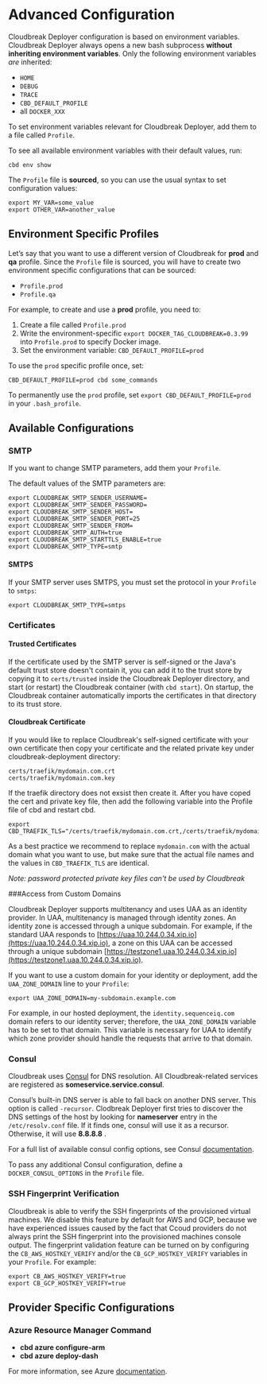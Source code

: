 # Advanced Configuration

Cloudbreak Deployer configuration is based on environment variables. Cloudbreak Deployer always opens a new bash subprocess **without inheriting environment variables**. Only the following environment variables _are_ inherited:

- `HOME`
- `DEBUG`
- `TRACE`
- `CBD_DEFAULT_PROFILE`
- all `DOCKER_XXX`

To set environment variables relevant for Cloudbreak Deployer, add them to a file called `Profile`.

To see all available environment variables with their default values, run:

```
cbd env show
```

The `Profile` file is **sourced**, so you can use the usual syntax to set configuration values:

```
export MY_VAR=some_value
export OTHER_VAR=another_value
```


## Environment Specific Profiles

Let’s say that you want to use a different version of Cloudbreak for **prod** and **qa** profile. Since the `Profile` file is sourced, you will have to create two environment specific configurations that can be sourced:  
- `Profile.prod`  
- `Profile.qa`

For example, to create and use a **prod** profile, you need to:

1. Create a file called `Profile.prod`
2. Write the environment-specific `export DOCKER_TAG_CLOUDBREAK=0.3.99` into `Profile.prod` to specify Docker image.
3. Set the environment variable: `CBD_DEFAULT_PROFILE=prod`

To use the `prod` specific profile once, set:
```
CBD_DEFAULT_PROFILE=prod cbd some_commands
```

To permanently use the  `prod` profile, set `export CBD_DEFAULT_PROFILE=prod` in your `.bash_profile`.

## Available Configurations

### SMTP

If you want to change SMTP parameters, add them your `Profile`.  

The default values of the SMTP parameters are:
```
export CLOUDBREAK_SMTP_SENDER_USERNAME=
export CLOUDBREAK_SMTP_SENDER_PASSWORD=
export CLOUDBREAK_SMTP_SENDER_HOST=
export CLOUDBREAK_SMTP_SENDER_PORT=25
export CLOUDBREAK_SMTP_SENDER_FROM=
export CLOUDBREAK_SMTP_AUTH=true
export CLOUDBREAK_SMTP_STARTTLS_ENABLE=true
export CLOUDBREAK_SMTP_TYPE=smtp
```

#### SMTPS 

If your SMTP server uses SMTPS, you must set the protocol in your `Profile` to `smtps`:
```
export CLOUDBREAK_SMTP_TYPE=smtps
```

### Certificates

#### Trusted Certificates 

If the certificate used by the SMTP server is self-signed or the Java's default trust store doesn't contain it, you can add it to the trust store by copying it to `certs/trusted` inside the Cloudbreak Deployer directory, and start (or restart) the Cloudbreak container (with `cbd start`). On startup, the Cloudbreak container  automatically imports the certificates in that directory to its trust store.

#### Cloudbreak Certificate

If you would like to replace Cloudbreak's self-signed certificate with your own certificate then copy your certificate and the related private key under cloudbreak-deployment directory:
```
certs/traefik/mydomain.com.crt
certs/traefik/mydomain.com.key
```

If the traefik directory does not exsist then create it. After you have coped the cert and private key file, then add the following variable into the Profile file of cbd and restart cbd.

```
export CBD_TRAEFIK_TLS="/certs/traefik/mydomain.com.crt,/certs/traefik/mydomain.com.key"
```

As a best practice we recommend to replace `mydomain.com` with the actual domain what you want to use, but make sure that the actual file names and the values in `CBD_TRAEFIK_TLS` are identical.  

*Note: password protected private key files can't be used by Cloudbreak*  


###Access from Custom Domains

Cloudbreak Deployer supports multitenancy and uses UAA as an identity provider. In UAA, multitenancy is managed through identity zones. An identity zone is accessed through a unique subdomain. For example, if the standard UAA responds to [https://uaa.10.244.0.34.xip.io](https://uaa.10.244.0.34.xip.io), a zone on this UAA can be accessed through a unique subdomain [https://testzone1.uaa.10.244.0.34.xip.io](https://testzone1.uaa.10.244.0.34.xip.io). 

If you want to use a custom domain for your identity or deployment, add the `UAA_ZONE_DOMAIN` line to your `Profile`:
```
export UAA_ZONE_DOMAIN=my-subdomain.example.com
```

For example, in our hosted deployment, the `identity.sequenceiq.com` domain refers to our identity server; therefore, the `UAA_ZONE_DOMAIN` variable has to be set to that domain. This variable is necessary for UAA to identify which zone provider should handle the requests that arrive to that domain.


### Consul

Cloudbreak uses [Consul](http://consul.io) for DNS resolution. All Cloudbreak-related services are registered as **someservice.service.consul**. 

Consul’s built-in DNS server is able to fall back on another DNS server.
This option is called `-recursor`. Clodbreak Deployer first tries to discover the DNS settings of the host by looking for **nameserver** entry in the `/etc/resolv.conf` file. If it finds one, consul will use it as a recursor. Otherwise, it will use **8.8.8.8** .

For a full list of available consul config options, see Consul [documentation](https://consul.io/docs/agent/options.html).

To pass any additional Consul configuration, define a `DOCKER_CONSUL_OPTIONS` in the `Profile` file.

### SSH Fingerprint Verification

Cloudbreak is able to verify the SSH fingerprints of the provisioned virtual machines. We disable this feature by default for AWS and GCP, because we have experienced issues caused by the fact that Ccoud providers do not always print the SSH fingerprint into the provisioned machines console output. The fingerprint validation feature can be turned on by configuring the `CB_AWS_HOSTKEY_VERIFY` and/or the `CB_GCP_HOSTKEY_VERIFY` variables in your `Profile`. For example:
```
export CB_AWS_HOSTKEY_VERIFY=true
export CB_GCP_HOSTKEY_VERIFY=true
```

## Provider Specific Configurations

### Azure Resource Manager Command

- **cbd azure configure-arm**
- **cbd azure deploy-dash**

For more information, see Azure [documentation](/azure/#azure-application-setup-with-cloudbreak-deployer).

